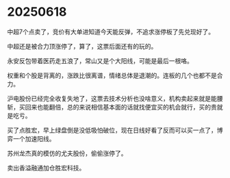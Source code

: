 # 20250618

中超7个点卖了，竞价有大单进知道今天能反弹，不追求涨停板了先兑现好了。

中超还是被合力顶涨停了，算了，这票后面还有的玩的。

永安反包带着医药走五浪了，常山又是个大阳线，可能是最后一根咯。

权重和个股是背离的，涨跌比很离谱，情绪总体是退潮的。连板的几个也都不是合力。

沪电股份已经完全收复失地了，这票去技术分析也没啥意义，机构卖起来就是能腰斩，买回来也能翻倍，总的来说相信基本面的话就找便宜买的机会就行，买的贵就是吃亏。

买了点胜宏，早上绿盘倒是没低吸怕破位，现在日线好看了反而可以买一点了，博弈一个加速阳线。

苏州龙杰真的模仿的尤夫股份，偷偷涨停了。

卖出香溢融通加仓胜宏科技。
